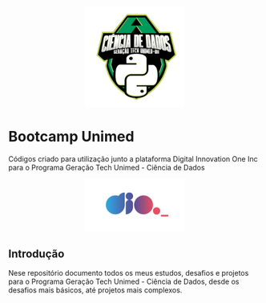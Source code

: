 <p align="center"><img src="./unimed.png" width="200"></p>


# Bootcamp Unimed
Códigos criado para utilização junto a plataforma Digital Innovation One Inc para o Programa Geração Tech Unimed - Ciência de Dados
<p align="center"><img src="./dio.jpg" width="200"></p>


## Introdução
Nese repositório documento todos os meus estudos, desafios e projetos para o Programa Geração Tech Unimed - Ciência de Dados, desde os desafios mais básicos, até projetos mais complexos.



